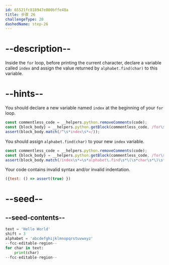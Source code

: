 ```yaml
---
id: 65521fc818947e800bffe48a
title: 步骤 26
challengeType: 20
dashedName: step-26
---
```


# --description--

Inside the `for` loop, before printing the current character, declare a variable called `index` and assign the value returned by `alphabet.find(char)` to this variable.

# --hints--

You should declare a new variable named `index` at the beginning of your `for` loop.

```js
const commentless_code = __helpers.python.removeComments(code);
const {block_body} = __helpers.python.getBlock(commentless_code, /for\s+char\s+in\s+text\s*/);
assert(block_body.match(/^\s*index\s*=/));
```

You should assign `alphabet.find(char)` to your new `index` variable.

```js
const commentless_code = __helpers.python.removeComments(code);
const {block_body} = __helpers.python.getBlock(commentless_code, /for\s+char\s+in\s+text\s*/);
assert(block_body.match(/index\s*=\s*alphabet\.find\s*\(\s*char\s*\)\s*(#.*)?$/m));
```

Your code contains invalid syntax and/or invalid indentation.

```js
({test: () => assert(true) })
```

# --seed--

## --seed-contents--

```py
text = 'Hello World'
shift = 3
alphabet = 'abcdefghijklmnopqrstuvwxyz'
--fcc-editable-region--
for char in text:
    print(char)
--fcc-editable-region--
```
